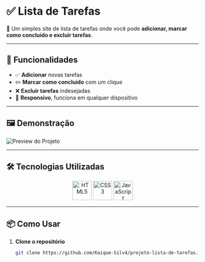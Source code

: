 # ✅ Lista de Tarefas

📌 Um simples site de lista de tarefas onde você pode **adicionar, marcar como concluído e excluir tarefas**.

---

## 🚀 Funcionalidades

- ✅ **Adicionar** novas tarefas  
- ✏️ **Marcar como concluído** com um clique  
- ❌ **Excluir tarefas** indesejadas  
- 📱 **Responsivo**, funciona em qualquer dispositivo  

---

## 🖼 Demonstração

![Preview do Projeto](https://raw.githubusercontent.com/SEU_USUARIO/NOME_DO_REPOSITORIO/main/imagens/preview.png)

---

## 🛠 Tecnologias Utilizadas

<div align="center">
  <img src="https://cdn.jsdelivr.net/gh/devicons/devicon@latest/icons/html5/html5-original.svg" height="50" alt="HTML5">
  <img src="https://cdn.jsdelivr.net/gh/devicons/devicon@latest/icons/css3/css3-original.svg" height="50" alt="CSS3">
  <img src="https://cdn.jsdelivr.net/gh/devicons/devicon@latest/icons/javascript/javascript-original.svg" height="50" alt="JavaScript">
</div>

---

## 📦 Como Usar

1. **Clone o repositório**  
   ```bash
   git clone https://github.com/Kaique-Silv4/projeto-lista-de-tarefas.git
